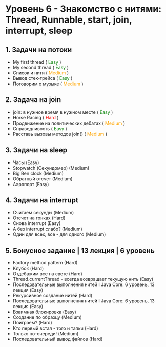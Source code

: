 # **Уровень 6** - Знакомство с нитями: Thread, Runnable, start, join, interrupt, sleep

## 1. Задачи на потоки
* My first thread (<font color="green"> Easy </font>)
* My second thread (<font color="green"> Easy </font>)
* Список и нити (<font color="orange"> Medium </font>)
* Вывод стек-трейса (<font color="green"> Easy </font>)
* Поговорим о музыке (<font color="orange"> Medium </font>)

## 2. Задача на join
* join: в нужное время в нужном месте (<font color="green"> Easy </font>)
* Horse Racing (<font color="red"> Hard </font>)
* Продвижение на политических дебатах (<font color="orange"> Medium </font>)
* Справедливость (<font color="green"> Easy </font>)
* Расставь вызовы методов join() (<font color="orange"> Medium </font>)

## 3. Задачи на sleep
* Часы (Easy)
* Stopwatch (Секундомер) (Medium)
* Big Ben clock (Medium)
* Обратный отсчет (Medium)
* Аэропорт (Easy)

## 4. Задачи на interrupt
* Считаем секунды (Medium)
* Отсчет на гонках (Hard)
* Снова interrupt (Easy)
* А без interrupt слабо? (Medium)
* Один для всех, все - для одного (Medium)

## 5. Бонусное задание | 13 лекция | 6 уровень
* Factory method pattern (Hard)
* Клубок (Hard)
* Отдебажим все на свете (Hard)
* Thread.currentThread - всегда возвращает текущую нить (Easy)
* Последовательные выполнения нитей Ӏ Java Core: 6 уровень, 13 лекция (Easy)
* Рекурсивное создание нитей (Hard)
* Последовательные выполнения нитей Ӏ Java Core: 6 уровень, 13 лекция (Easy)
* Взаимная блокировка (Easy)
* Создание по образцу (Medium)
* Поиграем? (Hard)
* Кто первый встал - того и тапки (Hard)
* Только по-очереди! (Medium)
* Последовательный вывод файлов (Hard)